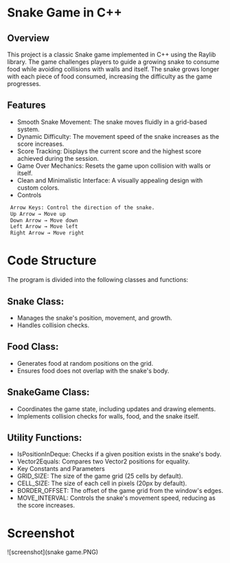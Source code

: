﻿# Snake Game in C++
## Overview
This project is a classic Snake game implemented in C++ using the Raylib library. The game challenges players to guide a growing snake to consume food while avoiding collisions with walls and itself. The snake grows longer with each piece of food consumed, increasing the difficulty as the game progresses.

## Features
- Smooth Snake Movement: The snake moves fluidly in a grid-based system.
- Dynamic Difficulty: The movement speed of the snake increases as the score increases.
- Score Tracking: Displays the current score and the highest score achieved during the session.
- Game Over Mechanics: Resets the game upon collision with walls or itself.
- Clean and Minimalistic Interface: A visually appealing design with custom colors.
- Controls
``` bash
 Arrow Keys: Control the direction of the snake.
 Up Arrow → Move up
 Down Arrow → Move down
 Left Arrow → Move left
 Right Arrow → Move right
```


# Code Structure
The program is divided into the following classes and functions:

## Snake Class:

- Manages the snake's position, movement, and growth.
- Handles collision checks.
## Food Class:

- Generates food at random positions on the grid.
- Ensures food does not overlap with the snake's body.
## SnakeGame Class:

- Coordinates the game state, including updates and drawing elements.
- Implements collision checks for walls, food, and the snake itself.
## Utility Functions:

- IsPositionInDeque: Checks if a given position exists in the snake's body.
- Vector2Equals: Compares two Vector2 positions for equality.
- Key Constants and Parameters
- GRID_SIZE: The size of the game grid (25 cells by default).
- CELL_SIZE: The size of each cell in pixels (20px by default).
- BORDER_OFFSET: The offset of the game grid from the window's edges.
- MOVE_INTERVAL: Controls the snake's movement speed, reducing as the score increases.

# Screenshot
![screenshot](snake game.PNG)



